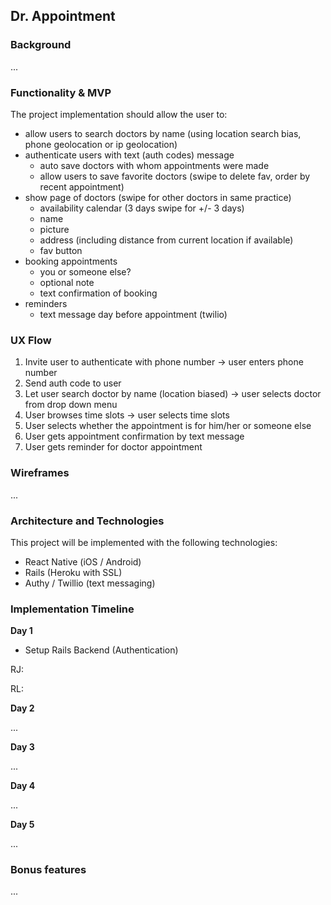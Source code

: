 ## Dr. Appointment

### Background

...

### Functionality & MVP

The project implementation should allow the user to:

- allow users to search doctors by name (using location search bias, phone geolocation or ip geolocation)
- authenticate users with text (auth codes) message
  - auto save doctors with whom appointments were made
  - allow users to save favorite doctors (swipe to delete fav, order by recent appointment)
- show page of doctors (swipe for other doctors in same practice)
  - availability calendar (3 days swipe for +/- 3 days)
  - name
  - picture
  - address (including distance from current location if available)
  - fav button
- booking appointments
  - you or someone else?
  - optional note
  - text confirmation of booking
- reminders
  - text message day before appointment (twilio)

### UX Flow

1. Invite user to authenticate with phone number -> user enters phone number
2. Send auth code to user
3. Let user search doctor by name (location biased) -> user selects doctor from drop down menu
4. User browses time slots -> user selects time slots
5. User selects whether the appointment is for him/her or someone else
6. User gets appointment confirmation by text message
7. User gets reminder for doctor appointment

### Wireframes

...


### Architecture and Technologies

This project will be implemented with the following technologies:

- React Native (iOS / Android)
- Rails (Heroku with SSL)
- Authy / Twillio (text messaging)

### Implementation Timeline

**Day 1**

- Setup Rails Backend (Authentication)

RJ:

RL:


**Day 2**

...

**Day 3**

...

**Day 4**

...

**Day 5**

...

### Bonus features

...
